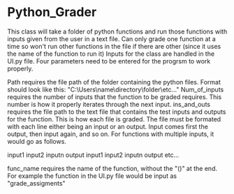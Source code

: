 # Python_Grader
This class will take a folder of python functions and run those functions with inputs given from the user in a text file.
Can only grade one function at a time so won't run other functions in the file if there are other (since it uses the name of the function to run it)
Inputs for the class are handled in the UI.py file.
Four parameters need to be entered for the progrsm to work properly.

Path requires the file path of the folder containing the python files. Format should look like this: "C:\\Users\\name\\directory\\folder\\etc..."
Num_of_inputs requires the number of inputs that the function to be graded requires. This number is how it properly iterates through the next input.
ins_and_outs requires the file path to the text file that contains the test inputs and outputs for the function. This is how each file is graded. The file must be formated with each line either being an input or an output. Input comes first the output, then input again, and so on. For functions with multiple inputs, it would go as follows.

input1
input2
inputn
output
input1
input2
inputn
output
etc...

func_name requires the name of the function, without the "()" at the end. For example the function in the UI.py file would be input as "grade_assigments"
